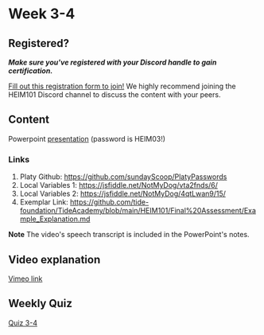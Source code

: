 # Week 3-4

## Registered?
**_Make sure you've registered with your Discord handle to gain certification._**

[Fill out this registration form to join!](https://forms.gle/PXq6d3fz7SuSnj2V9) We highly recommend joining the HEIM101 Discord channel to discuss the content with your peers. 

## Content
Powerpoint [presentation](https://zivaconnect-my.sharepoint.com/:p:/g/personal/julio_tide_org/ERUVv8zEXHJNuYZl8fhmyboBQnYfck-dnBgxGPmQ57dWuw?e=xu36Bq) (password is HEIM03!) 

### Links
1. Platy Github:  https://github.com/sundayScoop/PlatyPasswords
2. Local Variables 1: https://jsfiddle.net/NotMyDog/vta2fnds/6/
3. Local Variables 2: https://jsfiddle.net/NotMyDog/4qtLwan9/15/
4. Exemplar Link: https://github.com/tide-foundation/TideAcademy/blob/main/HEIM101/Final%20Assessment/Example_Explanation.md

**Note** The video's speech transcript is included in the PowerPoint's notes.
## Video explanation
[Vimeo link](https://vimeo.com/819396131?share=copy)
## Weekly Quiz
[Quiz 3-4](https://forms.gle/PSvVr8CXzjS1f3MU6)
